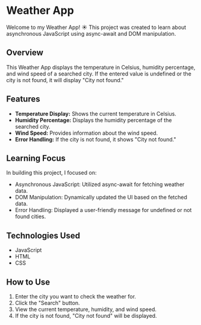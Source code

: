 # Weather App

Welcome to my Weather App! ☀️ This project was created to learn about asynchronous JavaScript using async-await and DOM manipulation.

## Overview

This Weather App displays the temperature in Celsius, humidity percentage, and wind speed of a searched city. If the entered value is undefined or the city is not found, it will display "City not found."

## Features

- **Temperature Display:** Shows the current temperature in Celsius.
- **Humidity Percentage:** Displays the humidity percentage of the searched city.
- **Wind Speed:** Provides information about the wind speed.
- **Error Handling:** If the city is not found, it shows "City not found."

## Learning Focus

In building this project, I focused on:
- Asynchronous JavaScript: Utilized async-await for fetching weather data.
- DOM Manipulation: Dynamically updated the UI based on the fetched data.
- Error Handling: Displayed a user-friendly message for undefined or not found cities.

## Technologies Used

- JavaScript
- HTML
- CSS

## How to Use

1. Enter the city you want to check the weather for.
2. Click the "Search" button.
3. View the current temperature, humidity, and wind speed.
4. If the city is not found, "City not found" will be displayed.